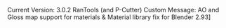 Current Version: 3.0.2
RanTools (and P-Cutter)
Custom Message: AO and Gloss map support for materials & Material library fix for Blender 2.93]
